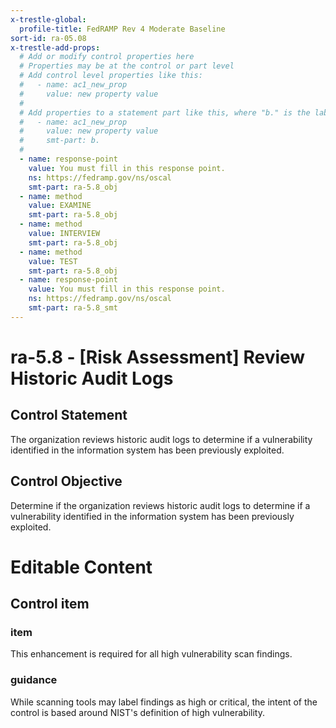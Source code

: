 ```yaml
---
x-trestle-global:
  profile-title: FedRAMP Rev 4 Moderate Baseline
sort-id: ra-05.08
x-trestle-add-props:
  # Add or modify control properties here
  # Properties may be at the control or part level
  # Add control level properties like this:
  #   - name: ac1_new_prop
  #     value: new property value
  #
  # Add properties to a statement part like this, where "b." is the label of the target statement part
  #   - name: ac1_new_prop
  #     value: new property value
  #     smt-part: b.
  #
  - name: response-point
    value: You must fill in this response point.
    ns: https://fedramp.gov/ns/oscal
    smt-part: ra-5.8_obj
  - name: method
    value: EXAMINE
    smt-part: ra-5.8_obj
  - name: method
    value: INTERVIEW
    smt-part: ra-5.8_obj
  - name: method
    value: TEST
    smt-part: ra-5.8_obj
  - name: response-point
    value: You must fill in this response point.
    ns: https://fedramp.gov/ns/oscal
    smt-part: ra-5.8_smt
---
```


# ra-5.8 - \[Risk Assessment\] Review Historic Audit Logs

## Control Statement

The organization reviews historic audit logs to determine if a vulnerability identified in the information system has been previously exploited.

## Control Objective

Determine if the organization reviews historic audit logs to determine if a vulnerability identified in the information system has been previously exploited.

# Editable Content

<!-- Make additions and edits below -->
<!-- The above represents the contents of the control as received by the profile, prior to additions. -->
<!-- If the profile makes additions to the control, they will appear below. -->
<!-- The above markdown may not be edited but you may edit the content below, and/or introduce new additions to be made by the profile. -->
<!-- If there is a yaml header at the top, parameter values may be edited. Use --set-parameters to incorporate the changes during assembly. -->
<!-- The content here will then replace what is in the profile for this control, after running profile-assemble. -->
<!-- The added parts in the profile for this control are below.  You may edit them and/or add new ones. -->
<!-- Each addition must have a heading either of the form ## Control my_addition_name -->
<!-- or ## Part a. (where the a. refers to one of the control statement labels.) -->
<!-- "## Control" parts are new parts added after the statement part. -->
<!-- "## Part" parts are new parts added into the top-level statement part with that label. -->
<!-- Subparts may be added with nested hash levels of the form ### My Subpart Name -->
<!-- underneath the parent ## Control or ## Part being added -->
<!-- See https://ibm.github.io/compliance-trestle/tutorials/ssp_profile_catalog_authoring/ssp_profile_catalog_authoring for guidance. -->

## Control item

### item

This enhancement is required for all high vulnerability scan findings.

### guidance

While scanning tools may label findings as high or critical, the intent of the control is based around NIST's definition of high vulnerability.
